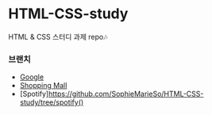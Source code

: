 # HTML-CSS-study
HTML &amp; CSS 스터디 과제 repo🎶


### 브랜치
- [Google](https://github.com/SophieMarieSo/HTML-CSS-study/tree/google)
- [Shopping Mall](https://github.com/SophieMarieSo/HTML-CSS-study/tree/shopping-mall)
- [Spotify]https://github.com/SophieMarieSo/HTML-CSS-study/tree/spotify()
